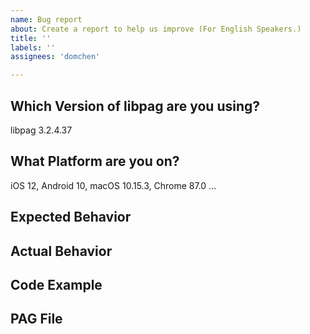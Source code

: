 ```yaml
---
name: Bug report
about: Create a report to help us improve (For English Speakers.)
title: ''
labels: ''
assignees: 'domchen'

---
```


<!--
## libpag bug
Hello! Sorry you're having a bug! Please help us make libpag better by filling everything below out 
with as much information as you can, so we can try to reproduce and fix the bug! 
Please ask and answer usage questions or submit a feature request on Github Discussions: 
https://github.com/Tencent/libpag/discussions. We use Github Issues to track bugs only.
-->


## Which Version of libpag are you using?

libpag 3.2.4.37

## What Platform are you on? 

iOS 12, Android 10, macOS 10.15.3, Chrome 87.0  ...

## Expected Behavior 
<!-- Screenshots encouraged -->

## Actual Behavior
<!-- Screenshots encouraged -->

## Code Example

## PAG File
<!-- Adding the related PAG file helps us debug the bug faster! -->